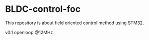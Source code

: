 # BLDC-control-foc
This repository is about field oriented control method using STM32.

v0.1 openloop @12MHz
